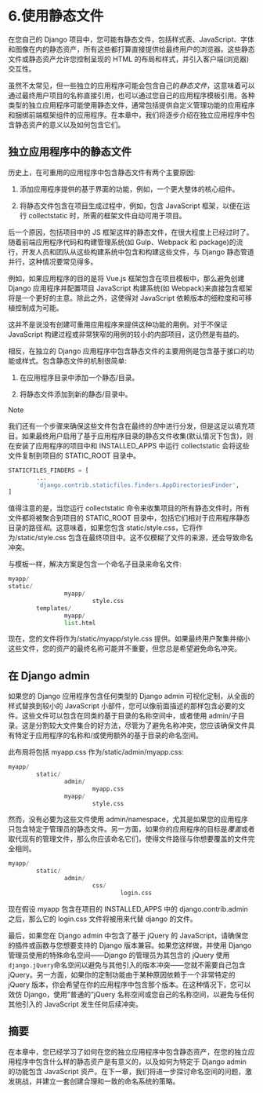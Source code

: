 # 6.使用静态文件

在您自己的 Django 项目中，您可能有静态文件，包括样式表、JavaScript、字体和图像在内的静态资产，所有这些都打算直接提供给最终用户的浏览器。这些静态文件或静态资产允许您控制呈现的 HTML 的布局和样式，并引入客户端(浏览器)交互性。

虽然不太常见，但一些独立的应用程序可能会包含自己的*静态文件*，这意味着可以通过最终用户项目的名称直接引用，也可以通过您自己的应用程序模板引用。各种类型的独立应用程序可能使用静态文件，通常包括提供自定义管理功能的应用程序和捆绑前端框架组件的应用程序。在本章中，我们将逐步介绍在独立应用程序中包含静态资产的意义以及如何包含它们。

## 独立应用程序中的静态文件

历史上，在可重用的应用程序中包含静态文件有两个主要原因:

1.  添加应用程序提供的基于界面的功能，例如，一个更大整体的核心组件。

2.  将静态文件包含在项目生成过程中，例如，包含 JavaScript 框架，以便在运行 collectstatic 时，所需的框架文件自动可用于项目。

后一个原因，包括项目中的 JS 框架这样的静态文件，在很大程度上已经过时了。随着前端应用程序代码和构建管理系统(如 Gulp、Webpack 和 package)的流行，开发人员和团队从这些构建系统中包含和构建这些文件，与 Django 静态管道并行，这种情况要常见得多。

例如，如果应用程序的目的是将 Vue.js 框架包含在项目模板中，那么避免创建 Django 应用程序并配置项目 JavaScript 构建系统(如 Webpack)来直接包含框架将是一个更好的主意。除此之外，这使得对 JavaScript 依赖版本的细粒度和可移植控制成为可能。

这并不是说没有创建可重用应用程序来提供这种功能的用例。对于不保证 JavaScript 构建过程或非常狭窄的用例的较小的内部项目，这仍然是有益的。

相反，在独立的 Django 应用程序中包含静态文件的主要用例是包含基于接口的功能或样式。包含静态文件的机制很简单:

1.  在应用程序目录中添加一个静态/目录。

2.  将静态文件添加到新的静态/目录中。

Note

我们还有一个步骤来确保这些文件包含在最终的*包*中进行分发，但是这足以填充项目。如果最终用户启用了基于应用程序目录的静态文件收集(默认情况下包含)，则在安装了应用程序的项目中和 INSTALLED_APPS 中运行 collectstatic 会将这些文件复制到项目的 STATIC_ROOT 目录中。

```py
STATICFILES_FINDERS = [
        ...
        'django.contrib.staticfiles.finders.AppDirectoriesFinder',
]

```

值得注意的是，当您运行 collectstatic 命令来收集项目的所有静态文件时，所有文件都将被聚合到项目的 STATIC_ROOT 目录中，包括它们相对于应用程序静态目录的路径*和*。这意味着，如果您包含 static/style.css，它将作为/static/style.css 包含在最终项目中。这不仅模糊了文件的来源，还会导致命名冲突。

与模板一样，解决方案是包含一个命名子目录来命名文件:

```py
myapp/
static/
                myapp/
                        style.css
        templates/
                myapp/
                list.html

```

现在，您的文件将作为/static/myapp/style.css 提供。如果最终用户聚集并缩小这些文件，您的资产的最终名称可能并不重要，但您总是希望避免命名冲突。

## 在 Django admin

如果您的 Django 应用程序包含任何类型的 Django admin 可视化定制，从全面的样式替换到较小的 JavaScript 小部件，您可以像前面描述的那样包含必要的文件。这些文件可以包含在同类的基于目录的名称空间中，或者使用 admin/子目录。这是分割较大文件集合的好方法，尽管为了避免名称冲突，您应该确保文件具有特定于应用程序的名称和/或使用额外的基于目录的命名空间。

此布局将包括 myapp.css 作为/static/admin/myapp.css:

```py
myapp/
        static/
                admin/
                        myapp.css
                myapp/
                        style.css

```

然而，没有必要为这些文件使用 admin/namespace，尤其是如果您的应用程序只包含特定于管理员的静态文件。另一方面，如果你的应用程序的目标是*覆盖*或者取代现有的管理文件，那么你应该命名它们，使得文件路径与你想要覆盖的文件完全相同。

```py
myapp/
        static/
                admin/
                        css/
                                login.css

```

现在假设 myapp 包含在项目的 INSTALLED_APPS 中的 django.contrib.admin 之后，那么它的 login.css 文件将被用来代替 django 的文件。

最后，如果您在 Django admin 中包含了基于 jQuery 的 JavaScript，请确保您的插件或函数与您想要支持的 Django 版本兼容。如果您这样做，并使用 Django 管理员使用的特殊命名空间——Django 的管理员为其包含的 jQuery 使用`django.jQuery`命名空间以避免与其他引入的版本冲突——您就不需要自己包含 jQuery。另一方面，如果你的定制功能由于某种原因依赖于一个非常特定的 jQuery 版本，你会希望在你的应用程序中包含那个版本。在这种情况下，您可以效仿 Django，使用“普通的”jQuery 名称空间或您自己的名称空间，以避免与任何其他引入的 JavaScript 发生任何后续冲突。

## 摘要

在本章中，您已经学习了如何在您的独立应用程序中包含静态资产，在您的独立应用程序中包含什么样的静态资产是有意义的，以及如何为特定于 Django admin 的功能包含 JavaScript 资产。在下一章，我们将进一步探讨命名空间的问题，激发挑战，并建立一套创建合理和一致的命名系统的策略。